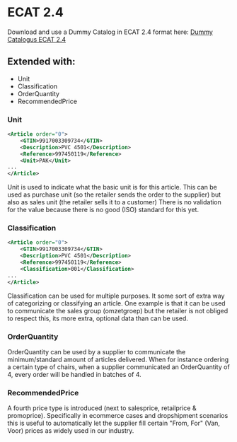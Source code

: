 # ECAT 2.4

Download and use a Dummy Catalog in ECAT 2.4 format here: [Dummy Catalogus ECAT 2.4](https://github.com/Arxis-io/eCatalog/blob/main/ECAT/2.4%20%5BUnit%2C%20Classification%2C%20OrderQuantity%2C%20RecommendedPrice%5D/Sample/Dummy%20Catalogus%20ECAT2.4.xml)

## Extended with:

- Unit
- Classification
- OrderQuantity
- RecommendedPrice

### Unit

```xml
<Article order="0">
    <GTIN>9917003309734</GTIN>
    <Description>PVC 4501</Description>
    <Reference>997450119</Reference>
    <Unit>PAK</Unit>
...
</Article>
```

Unit is used to indicate what the basic unit is for this article. This can be used as purchase unit (so the retailer sends the order to the supplier) but also as sales unit (the retailer sells it to a customer)
There is no validation for the value because there is no good (ISO) standard for this yet.

### Classification

```xml
<Article order="0">
    <GTIN>9917003309734</GTIN>
    <Description>PVC 4501</Description>
    <Reference>997450119</Reference>
    <Classification>001</Classification>
...
</Article>
```

Classification can be used for multiple purposes. It some sort of extra way of categorizing or classifying an article. One example is that it can be used to communicate the sales group (omzetgroep) but the retailer is not obliged to respect this, its more extra, optional data than can be used.


### OrderQuantity

OrderQuantity can be used by a supplier to communicate the minimum/standard amount of articles delivered. When for instance ordering a certain type of chairs, when a supplier communicated an OrderQuantity of 4, every order will be handled in batches of 4.




### RecommendedPrice

A fourth price type is introduced (next to salesprice, retailprice & promoprice).
Specifically in ecommerce cases and dropshipment scenarios this is useful to automatically let the supplier fill certain "From, For" (Van, Voor) prices as widely used in our industry.
